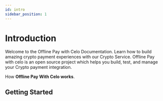 ```yaml
---
id: intro
sidebar_position: 1
---
```


# Introduction
Welcome to the Offline Pay with Celo Documentation. Learn how to build amazing crypto payment experiences with our Crypto Service. Offline Pay with celo is an open source project which helps you build, test, and manage your Crypto payment integration.

How **Offline Pay With Celo works**.

## Getting Started

